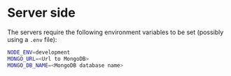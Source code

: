 # Server side

The servers require the following environment variables to be set (possibly using a `.env` file):

```sh
NODE_ENV=development
MONGO_URL=<Url to MongoDB>
MONGO_DB_NAME=<MongoDB database name>
```
